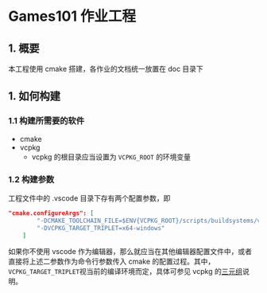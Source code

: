 # Games101 作业工程

## 1. 概要

本工程使用 cmake 搭建，各作业的文档统一放置在 doc 目录下

## 1. 如何构建

### 1.1 构建所需要的软件

- cmake
- vcpkg
    - vcpkg 的根目录应当设置为 `VCPKG_ROOT` 的环境变量

### 1.2 构建参数

工程文件中的 .vscode 目录下存有两个配置参数，即
```json
"cmake.configureArgs": [
        "-DCMAKE_TOOLCHAIN_FILE=$ENV{VCPKG_ROOT}/scripts/buildsystems/vcpkg.cmake",
        "-DVCPKG_TARGET_TRIPLET=x64-windows"
    ]
```
如果你不使用 vscode 作为编辑器，那么就应当在其他编辑器配置文件中，或者直接将上述二参数作为命令行参数传入 cmake 的配置过程。其中，`VCPKG_TARGET_TRIPLET`视当前的编译环境而定，具体可参见 vcpkg 的[三元组](https://learn.microsoft.com/en-us/vcpkg/users/triplets)说明。